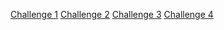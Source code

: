 [Challenge 1](Challenge1/index.md)
[Challenge 2](Challenge2/index.md)
[Challenge 3](Challenge3/index.md)
[Challenge 4](Challenge4/index.md)
